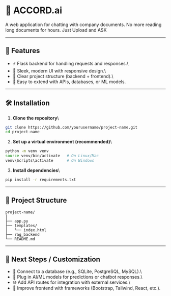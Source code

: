# 📌 ACCORD.ai

A web application for chatting with company documents. No more reading long
documents for hours. Just Upload and ASK

------------------------------------------------------------------------

## 🚀 Features

-   ⚡ Flask backend for handling requests and responses.\
-   🎨 Sleek, modern UI with responsive design.\
-   📂 Clear project structure (backend + frontend).\
-   🔗 Easy to extend with APIs, databases, or ML models.

------------------------------------------------------------------------

## 🛠️ Installation

1.  **Clone the repository**\

``` bash
git clone https://github.com/yourusername/project-name.git
cd project-name
```

2.  **Set up a virtual environment (recommended)**\

``` bash
python -m venv venv
source venv/bin/activate   # On Linux/Mac
venv\Scripts\activate      # On Windows
```

3.  **Install dependencies**\

``` bash
pip install -r requirements.txt
```
 
------------------------------------------------------------------------

## 📂 Project Structure

    project-name/
    │
    ├── app.py             
    ├── templates/
    │   └── index.html     
    ├── rag_backend            
    └── README.md          


------------------------------------------------------------------------

## 📌 Next Steps / Customization

-   🔧 Connect to a database (e.g., SQLite, PostgreSQL, MySQL).\
-   🤖 Plug in AI/ML models for predictions or chatbot responses.\
-   🌐 Add API routes for integration with external services.\
-   🎨 Improve frontend with frameworks (Bootstrap, Tailwind, React,
    etc.).

